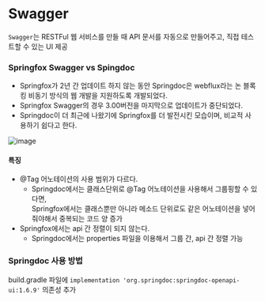 # Swagger
`Swagger`는 RESTFul 웹 서비스를 만들 때 API 문서를 자동으로 만들어주고, 직접 테스트할 수 있는 UI 제공

### Springfox Swagger vs Spingdoc
- Springfox가 2년 간 업데이트 하지 않는 동안 Springdoc은 webflux라는 논 블록킹 비동기 방식의 웹 개발을 지원하도록 개발되었다.
- Springfox Swagger의 경우 3.00버전을 마지막으로 업데이트가 중단되었다.
- Springdoc이 더 최근에 나왔기에 Springfox를 더 발전시킨 모습이며, 비교적 사용하기 쉽다고 한다.

![image](https://github.com/miraexhoi/study/assets/109408165/66958364-241d-4628-8dfe-af677570e3ed)


#### 특징
- @Tag 어노테이션의 사용 범위가 다르다.
  - Springdoc에서는 클래스단위로 @Tag 어노테이션을 사용해서 그룹핑할 수 있다면,  
    Springfox에서는 클래스뿐만 아니라 메소드 단위로도 같은 어노테이션을 넣어줘야해서 중복되는 코드 양 증가
- Springfox에서는 api 간 정렬이 되지 않는다.  
  - Springdoc에서는 properties 파일을 이용해서 그룹 간, api 간 정렬 가능
 
### Springdoc 사용 방법
build.gradle 파일에 `implementation 'org.springdoc:springdoc-openapi-ui:1.6.9'` 의존성 추가
